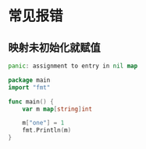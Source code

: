 # 常见报错

## 映射未初始化就赋值

```go
panic: assignment to entry in nil map
```

<div class="run"></div>

```go
package main
import "fmt"

func main() {
    var m map[string]int

    m["one"] = 1
    fmt.Println(m)
}
```
